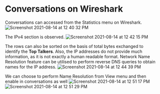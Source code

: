 # Conversations on Wireshark

Conversations can accessed from the Statistics menu on Wireshark.
![Screenshot 2021-08-14 at 12 40 32 PM](https://user-images.githubusercontent.com/42912140/129438355-3b2e7869-e84b-48f9-b99c-2a1e191ce3a1.png)

The IPv4 section is observed.
![Screenshot 2021-08-14 at 12 42 15 PM](https://user-images.githubusercontent.com/42912140/129438386-41cd9047-a017-4337-8098-58d4003ef5bf.png)

The rows can also be sorted on the basis of total bytes exchanged to identify the **Top Talkers**. Also, the IP addresses do not provide much information, as it is not exactly a human readable format. Network Name Resolution feature can be utilised to perform reverse DNS queries to obtain names for the IP address. 
![Screenshot 2021-08-14 at 12 44 39 PM](https://user-images.githubusercontent.com/42912140/129438619-439e5c34-7335-461d-b9d7-6063289688e7.png)

We can choose to perform Name Resolution from View menu and then enable in conversations as well
![Screenshot 2021-08-14 at 12 51 17 PM](https://user-images.githubusercontent.com/42912140/129438668-eb193b6d-fea0-498d-b8b1-0454498dbda1.png)
![Screenshot 2021-08-14 at 12 51 29 PM](https://user-images.githubusercontent.com/42912140/129438671-b5c3b052-b1aa-4280-af9b-f7ba445e32e5.png)

